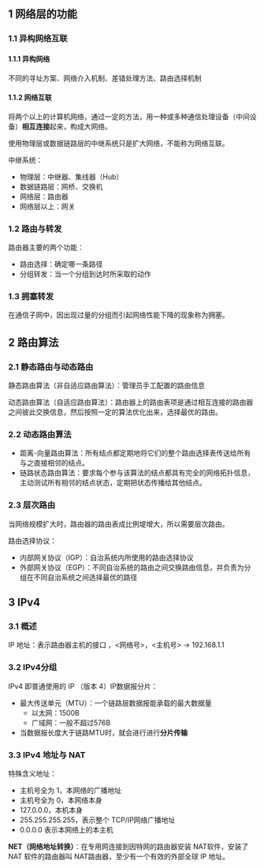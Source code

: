 ## 1 网络层的功能

### 1.1 异构网络互联

#### 1.1.1 异构网络

不同的寻址方案、网络介入机制、差错处理方法、路由选择机制

#### 1.1.2 网络互联

将两个以上的计算机网络，通过一定的方法，用一种或多种通信处理设备（中间设备）**相互连接**起来，构成大网络。

使用物理层或数据链路层的中继系统只是扩大网络，不能称为网络互联。

中继系统：

* 物理层：中继器、集线器（Hub）
* 数据链路层：网桥、交换机
* 网络层：路由器
* 网络层以上：网关

### 1.2 路由与转发

路由器主要的两个功能：

* 路由选择：确定哪一条路径
* 分组转发：当一个分组到达时所采取的动作

### 1.3 拥塞转发

在通信子网中，因出现过量的分组而引起网络性能下降的现象称为拥塞。

## 2 路由算法

### 2.1 静态路由与动态路由

静态路由算法（非自适应路由算法）：管理员手工配置的路由信息

动态路由算法（自适应路由算法）：路由器上的路由表项是通过相互连接的路由器之间彼此交换信息，然后按照一定的算法优化出来，选择最优的路由。

### 2.2 动态路由算法

- 距离-向量路由算法：所有结点都定期地将它们的整个路由选择表传送给所有与之直接相邻的结点。
- 链路状态路由算法：要求每个参与该算法的结点都具有完全的网络拓扑信息，主动测试所有相邻的结点状态，定期把状态传播给其他结点。

### 2.3 层次路由

当网络规模扩大时，路由器的路由表成比例堤增大，所以需要层次路由。

路由选择协议：

- 内部网关协议（IGP）：自治系统内所使用的路由选择协议
- 外部网关协议（EGP）：不同自治系统的路由之间交换路由信息，并负责为分组在不同自治系统之间选择最优的路径

## 3 IPv4

### 3.1 概述

IP 地址：表示路由器主机的接口 ，<网络号>，<主机号> -> 192.168.1.1

### 3.2 IPv4分组

IPv4 即普通使用的 IP （版本 4）IP数据报分片：

* 最大传送单元（MTU）：一个链路层数据报能承载的最大数据量
  - 以太网：1500B
  - 广域网：一般不超过576B
* 当数据报长度大于链路MTU时，就会进行进行**分片传输**

### 3.3 IPv4 地址与 NAT

特殊含义地址：

* 主机号全为 1，本网络的广播地址
* 主机号全为 0，本网络本身
* 127.0.0.0，本机本身
* 255.255.255.255，表示整个 TCP/IP网络广播地址
* 0.0.0.0 表示本网络上的本主机

**NET（网络地址转换）**：在专用网连接到因特网的路由器安装 NAT软件，安装了 NAT 软件的路由器叫 NAT路由器，至少有一个有效的外部全球 IP 地址。
